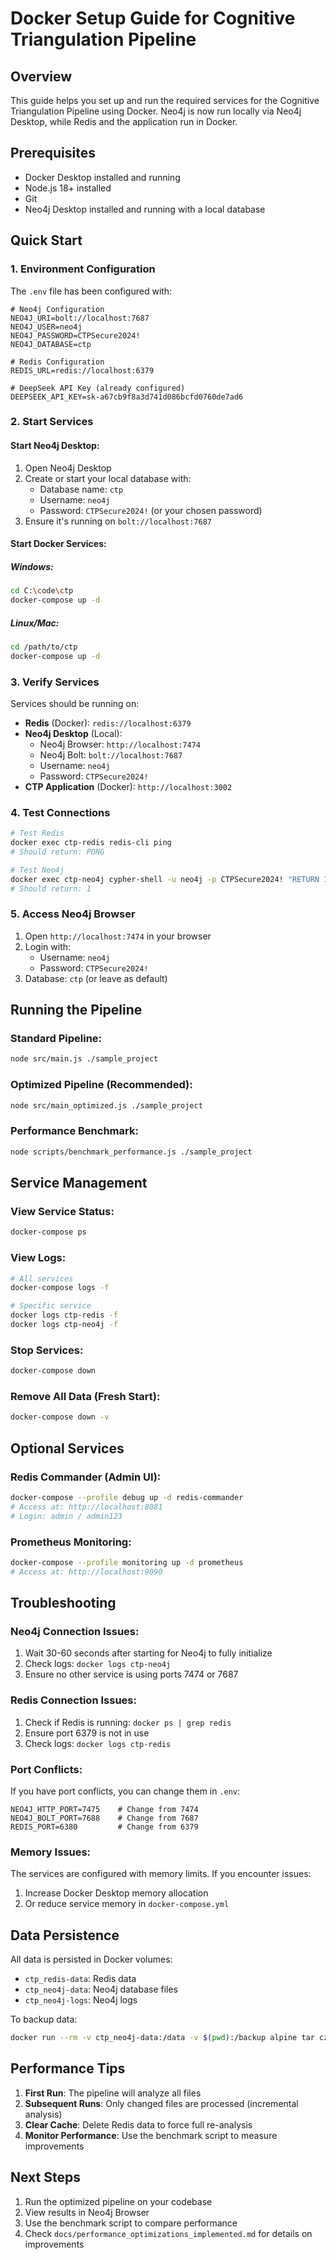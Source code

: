 # Docker Setup Guide for Cognitive Triangulation Pipeline

## Overview
This guide helps you set up and run the required services for the Cognitive Triangulation Pipeline using Docker. Neo4j is now run locally via Neo4j Desktop, while Redis and the application run in Docker.

## Prerequisites
- Docker Desktop installed and running
- Node.js 18+ installed
- Git
- Neo4j Desktop installed and running with a local database

## Quick Start

### 1. Environment Configuration
The `.env` file has been configured with:
```env
# Neo4j Configuration
NEO4J_URI=bolt://localhost:7687
NEO4J_USER=neo4j
NEO4J_PASSWORD=CTPSecure2024!
NEO4J_DATABASE=ctp

# Redis Configuration
REDIS_URL=redis://localhost:6379

# DeepSeek API Key (already configured)
DEEPSEEK_API_KEY=sk-a67cb9f8a3d741d086bcfd0760de7ad6
```

### 2. Start Services

#### Start Neo4j Desktop:
1. Open Neo4j Desktop
2. Create or start your local database with:
   - Database name: `ctp`
   - Username: `neo4j`
   - Password: `CTPSecure2024!` (or your chosen password)
3. Ensure it's running on `bolt://localhost:7687`

#### Start Docker Services:
##### Windows:
```bash
cd C:\code\ctp
docker-compose up -d
```

##### Linux/Mac:
```bash
cd /path/to/ctp
docker-compose up -d
```

### 3. Verify Services
Services should be running on:
- **Redis** (Docker): `redis://localhost:6379`
- **Neo4j Desktop** (Local):
  - Neo4j Browser: `http://localhost:7474`
  - Neo4j Bolt: `bolt://localhost:7687`
  - Username: `neo4j`
  - Password: `CTPSecure2024!`
- **CTP Application** (Docker): `http://localhost:3002`

### 4. Test Connections
```bash
# Test Redis
docker exec ctp-redis redis-cli ping
# Should return: PONG

# Test Neo4j
docker exec ctp-neo4j cypher-shell -u neo4j -p CTPSecure2024! "RETURN 1"
# Should return: 1
```

### 5. Access Neo4j Browser
1. Open `http://localhost:7474` in your browser
2. Login with:
   - Username: `neo4j`
   - Password: `CTPSecure2024!`
3. Database: `ctp` (or leave as default)

## Running the Pipeline

### Standard Pipeline:
```bash
node src/main.js ./sample_project
```

### Optimized Pipeline (Recommended):
```bash
node src/main_optimized.js ./sample_project
```

### Performance Benchmark:
```bash
node scripts/benchmark_performance.js ./sample_project
```

## Service Management

### View Service Status:
```bash
docker-compose ps
```

### View Logs:
```bash
# All services
docker-compose logs -f

# Specific service
docker logs ctp-redis -f
docker logs ctp-neo4j -f
```

### Stop Services:
```bash
docker-compose down
```

### Remove All Data (Fresh Start):
```bash
docker-compose down -v
```

## Optional Services

### Redis Commander (Admin UI):
```bash
docker-compose --profile debug up -d redis-commander
# Access at: http://localhost:8081
# Login: admin / admin123
```

### Prometheus Monitoring:
```bash
docker-compose --profile monitoring up -d prometheus
# Access at: http://localhost:9090
```

## Troubleshooting

### Neo4j Connection Issues:
1. Wait 30-60 seconds after starting for Neo4j to fully initialize
2. Check logs: `docker logs ctp-neo4j`
3. Ensure no other service is using ports 7474 or 7687

### Redis Connection Issues:
1. Check if Redis is running: `docker ps | grep redis`
2. Ensure port 6379 is not in use
3. Check logs: `docker logs ctp-redis`

### Port Conflicts:
If you have port conflicts, you can change them in `.env`:
```env
NEO4J_HTTP_PORT=7475    # Change from 7474
NEO4J_BOLT_PORT=7688    # Change from 7687
REDIS_PORT=6380         # Change from 6379
```

### Memory Issues:
The services are configured with memory limits. If you encounter issues:
1. Increase Docker Desktop memory allocation
2. Or reduce service memory in `docker-compose.yml`

## Data Persistence
All data is persisted in Docker volumes:
- `ctp_redis-data`: Redis data
- `ctp_neo4j-data`: Neo4j database files
- `ctp_neo4j-logs`: Neo4j logs

To backup data:
```bash
docker run --rm -v ctp_neo4j-data:/data -v $(pwd):/backup alpine tar czf /backup/neo4j-backup.tar.gz -C /data .
```

## Performance Tips
1. **First Run**: The pipeline will analyze all files
2. **Subsequent Runs**: Only changed files are processed (incremental analysis)
3. **Clear Cache**: Delete Redis data to force full re-analysis
4. **Monitor Performance**: Use the benchmark script to measure improvements

## Next Steps
1. Run the optimized pipeline on your codebase
2. View results in Neo4j Browser
3. Use the benchmark script to compare performance
4. Check `docs/performance_optimizations_implemented.md` for details on improvements